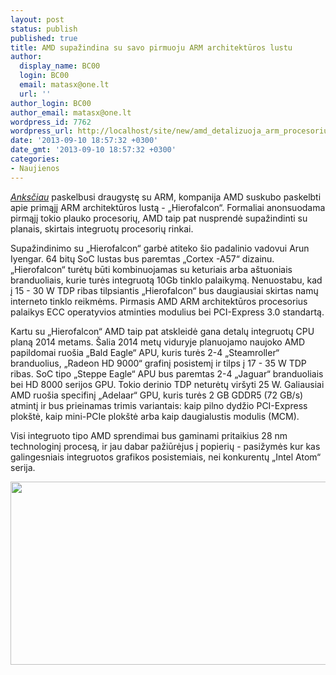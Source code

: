 ```yaml
---
layout: post
status: publish
published: true
title: AMD supažindina su savo pirmuoju ARM architektūros lustu
author:
  display_name: BC00
  login: BC00
  email: matasx@one.lt
  url: ''
author_login: BC00
author_email: matasx@one.lt
wordpress_id: 7762
wordpress_url: http://localhost/site/new/amd_detalizuoja_arm_procesoriu_gama/
date: '2013-09-10 18:57:32 +0300'
date_gmt: '2013-09-10 18:57:32 +0300'
categories:
- Naujienos
---
```

<p>
	<a href="http://www.technews.lt/tekstas/amd_pasitelkia_arm_siekdama_apversti_skaiciavimu_centru_rinka.html;;"><em>Anksčiau</em></a> paskelbusi draugystę su ARM, kompanija AMD suskubo paskelbti apie primąjį ARM architektūros lustą - &bdquo;Hierofalcon&ldquo;. Formaliai anonsuodama pirmąjį tokio plauko procesorių, AMD taip pat nusprendė supažindinti su planais, skirtais integruotų procesorių rinkai.</p>
<p>
	Supažindinimo su &bdquo;Hierofalcon&ldquo; garbė atiteko &scaron;io padalinio vadovui Arun Iyengar. 64 bitų SoC lustas bus paremtas &bdquo;Cortex -A57&ldquo; dizainu. &bdquo;Hierofalcon&ldquo; turėtų būti kombinuojamas su keturiais arba a&scaron;tuoniais branduoliais, kurie turės integruotą 10Gb tinklo palaikymą. Nenuostabu, kad į 15 - 30 W TDP ribas tilpsiantis &bdquo;Hierofalcon&ldquo; bus daugiausiai skirtas namų interneto tinklo reikmėms. Pirmasis AMD ARM architektūros procesorius palaikys ECC operatyvios atminties modulius bei PCI-Express 3.0 standartą.</p>
<p>
	Kartu su &bdquo;Hierofalcon&ldquo; AMD taip pat atskleidė gana detalų integruotų CPU planą 2014 metams. &Scaron;alia 2014 metų viduryje planuojamo naujoko AMD papildomai ruo&scaron;ia &bdquo;Bald Eagle&ldquo; APU, kuris turės 2-4 &bdquo;Steamroller&ldquo; branduolius, &bdquo;Radeon HD 9000&ldquo; grafinį posistemį ir tilps į 17 - 35 W TDP ribas. SoC tipo &bdquo;Steppe Eagle&ldquo; APU bus paremtas 2-4 &bdquo;Jaguar&ldquo; branduoliais bei HD 8000 serijos GPU. Tokio derinio TDP neturėtų vir&scaron;yti 25 W. Galiausiai AMD ruo&scaron;ia specifinį &bdquo;Adelaar&ldquo; GPU, kuris turės 2 GB GDDR5 (72 GB/s) atmintį ir bus prieinamas trimis variantais: kaip pilno dydžio PCI-Express plok&scaron;tė, kaip mini-PCIe plok&scaron;tė arba kaip daugialustis modulis (MCM).</p>
<p>
	Visi integruoto tipo AMD sprendimai bus gaminami pritaikius 28 nm technologinį procesą, ir jau dabar pažiūrėjus į popierių - pasižymės kur kas galingesniais integruotos grafikos posistemiais, nei konkurentų &bdquo;Intel Atom&ldquo; serija.</p>
<p>
	<a href="http://technews.lt/userfiles/AMDembeddedroadmap.jpg"><img alt="" src="http://technews.lt/userfiles/AMDembeddedroadmap.jpg" style="width: 520px; height: 293px;" /></a></p>

